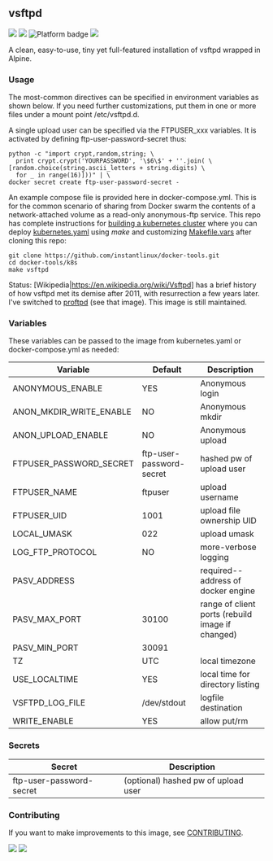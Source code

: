 ## vsftpd
[![](https://img.shields.io/docker/v/instantlinux/vsftpd?sort=date)](https://hub.docker.com/r/instantlinux/vsftpd/tags "Version badge") [![](https://img.shields.io/docker/image-size/instantlinux/vsftpd?sort=date)](https://github.com/instantlinux/docker-tools/tree/main/images/vsftpd "Image badge") ![](https://img.shields.io/badge/platform-amd64%20arm64%20arm%2Fv6%20arm%2Fv7-blue "Platform badge") [![](https://img.shields.io/badge/dockerfile-latest-blue)](https://gitlab.com/instantlinux/docker-tools/-/blob/main/images/vsftpd/Dockerfile "dockerfile")

A clean, easy-to-use, tiny yet full-featured installation of vsftpd wrapped in Alpine.

### Usage

The most-common directives can be specified in environment variables as shown below. If you need further customizations, put them in one or more files under a mount point /etc/vsftpd.d.

A single upload user can be specified via the FTPUSER_xxx variables. It is activated by defining ftp-user-password-secret thus:

    python -c "import crypt,random,string; \
      print crypt.crypt('YOURPASSWORD', '\$6\$' + ''.join( \
	[random.choice(string.ascii_letters + string.digits) \
      for _ in range(16)]))" | \
    docker secret create ftp-user-password-secret -

An example compose file is provided here in docker-compose.yml. This is for the common scenario of sharing from Docker swarm the contents of a network-attached volume as a read-only anonymous-ftp service. This repo has complete instructions for
[building a kubernetes cluster](https://github.com/instantlinux/docker-tools/blob/main/k8s/README.md) where you can deploy [kubernetes.yaml](https://github.com/instantlinux/docker-tools/blob/main/images/vsftpd/kubernetes.yaml) using _make_ and customizing [Makefile.vars](https://github.com/instantlinux/docker-tools/blob/main/k8s/Makefile.vars) after cloning this repo:
~~~
git clone https://github.com/instantlinux/docker-tools.git
cd docker-tools/k8s
make vsftpd
~~~

Status: [Wikipedia|https://en.wikipedia.org/wiki/Vsftpd] has a brief history of how vsftpd met its demise after 2011, with resurrection a few years later. I've switched to [proftpd](https://hub.docker.com/r/instantlinux/proftpd) (see that image). This image is still maintained.

### Variables

These variables can be passed to the image from kubernetes.yaml or docker-compose.yml as needed:

Variable | Default | Description |
-------- | ------- | ----------- |
ANONYMOUS_ENABLE | YES | Anonymous login
ANON_MKDIR_WRITE_ENABLE | NO | Anonymous mkdir
ANON_UPLOAD_ENABLE | NO | Anonymous upload
FTPUSER_PASSWORD_SECRET | ftp-user-password-secret | hashed pw of upload user
FTPUSER_NAME | ftpuser | upload username
FTPUSER_UID | 1001 | upload file ownership UID
LOCAL_UMASK | 022 | upload umask
LOG_FTP_PROTOCOL | NO | more-verbose logging
PASV_ADDRESS |  | required--address of docker engine
PASV_MAX_PORT | 30100 | range of client ports (rebuild image if changed)
PASV_MIN_PORT | 30091 | 
TZ | UTC | local timezone
USE_LOCALTIME | YES | local time for directory listing
VSFTPD_LOG_FILE | /dev/stdout | logfile destination
WRITE_ENABLE | YES | allow put/rm

### Secrets

Secret | Description
------ | -----------
ftp-user-password-secret | (optional) hashed pw of upload user

### Contributing

If you want to make improvements to this image, see [CONTRIBUTING](https://github.com/instantlinux/docker-tools/blob/main/CONTRIBUTING.md).

[![](https://img.shields.io/badge/license-Apache--2.0-red.svg)](https://choosealicense.com/licenses/apache-2.0/ "License badge") [![](https://img.shields.io/badge/code-ubuntu%2Fvsftpd-blue.svg)](https://launchpad.net/ubuntu/+source/vsftpd "Code")
